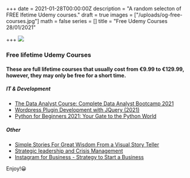 +++
date = 2021-01-28T00:00:00Z
description = "A random selecton of FREE lfetime Udemy courses."
draft = true
images = ["/uploads/og-free-courses.jpg"]
math = false
series = []
title = "Free Udemy Courses 28/01/2021"

+++
![](/uploads/og-free-courses.jpg)

### Free lifetime Udemy Courses

#### These are full lifetime courses that usually cost from €9.99 to €129.99, however, they may only be free for a short time.

##### IT & Development

* [The Data Analyst Course: Complete Data Analyst Bootcamp 2021](https://www.udemy.com/course/the-data-analyst-course-complete-data-analyst-bootcamp/?ranMID=39197&ranEAID=TnL5HPStwNw&ranSiteID=TnL5HPStwNw-cuA5SO0_zILkv0E.xoeNAw&utm_source=aff-campaign&utm_medium=udemyads&LSNPUBID=TnL5HPStwNw&couponCode=3517A9C42A4C5BDF3433)
* [Wordpress Plugin Development with JQuery (2021)](https://www.udemy.com/course/wordpress-plugin-development-jquery/?ranMID=39197&ranEAID=TnL5HPStwNw&ranSiteID=TnL5HPStwNw-pvxW.mQkxYs7LF1zfvsp4w&utm_source=aff-campaign&utm_medium=udemyads&LSNPUBID=TnL5HPStwNw)
* [Python for Beginners 2021: Your Gate to the Python World](https://www.udemy.com/course/python-for-beginners-your-gate-to-the-python-world/?ranMID=39197&ranEAID=TnL5HPStwNw&ranSiteID=TnL5HPStwNw-m1dmsgkT.kPnGquQIL6zXg&LSNPUBID=TnL5HPStwNw&utm_source=aff-campaign&utm_medium=udemyads&couponCode=PYTHONBEGINNER)

##### Other

* [Simple Stories For Great Wisdom From a Visual Story Teller](https://www.udemy.com/course/simple-stories-for-great-wisdom-from-a-visual-story-teller/?ranMID=39197&ranEAID=TnL5HPStwNw&ranSiteID=TnL5HPStwNw-mzwv4ivOGyksgshTVJj34Q&LSNPUBID=TnL5HPStwNw&utm_source=aff-campaign&utm_medium=udemyads&couponCode=STORYTELLING)
* [Strategic leadership and Crisis Management](https://www.udemy.com/course/strategic-leadership-and-crisis-management/?ranMID=39197&ranEAID=TnL5HPStwNw&ranSiteID=TnL5HPStwNw-0lEyanKDHk_AYjS1TJgTKg&LSNPUBID=TnL5HPStwNw&utm_source=aff-campaign&utm_medium=udemyads&couponCode=FREE3DAYS)
* [Instagram for Business - Strategy to Start a Business](https://www.udemy.com/course/instagram-for-business-strategy-to-start-a-business/?ranMID=39197&ranEAID=TnL5HPStwNw&ranSiteID=TnL5HPStwNw-RHdexkPLM9W9zn28tGLjsw&LSNPUBID=TnL5HPStwNw&utm_source=aff-campaign&utm_medium=udemyads&couponCode=FC8B5BE64EA9D78E2556)

Enjoy!😀
